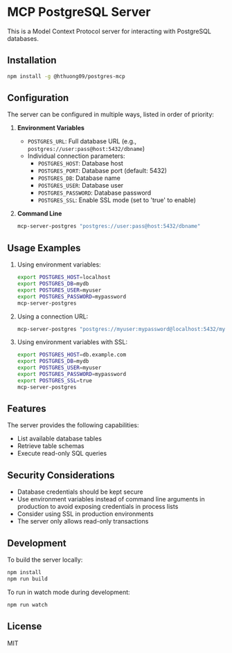 # MCP PostgreSQL Server

This is a Model Context Protocol server for interacting with PostgreSQL databases.

## Installation

```bash
npm install -g @hthuong09/postgres-mcp
```

## Configuration

The server can be configured in multiple ways, listed in order of priority:

1. **Environment Variables**
   - `POSTGRES_URL`: Full database URL (e.g., `postgres://user:pass@host:5432/dbname`)
   - Individual connection parameters:
     - `POSTGRES_HOST`: Database host
     - `POSTGRES_PORT`: Database port (default: 5432)
     - `POSTGRES_DB`: Database name
     - `POSTGRES_USER`: Database user
     - `POSTGRES_PASSWORD`: Database password
     - `POSTGRES_SSL`: Enable SSL mode (set to 'true' to enable)

2. **Command Line**
   ```bash
   mcp-server-postgres "postgres://user:pass@host:5432/dbname"
   ```

## Usage Examples

1. Using environment variables:
   ```bash
   export POSTGRES_HOST=localhost
   export POSTGRES_DB=mydb
   export POSTGRES_USER=myuser
   export POSTGRES_PASSWORD=mypassword
   mcp-server-postgres
   ```

2. Using a connection URL:
   ```bash
   mcp-server-postgres "postgres://myuser:mypassword@localhost:5432/mydb"
   ```

3. Using environment variables with SSL:
   ```bash
   export POSTGRES_HOST=db.example.com
   export POSTGRES_DB=mydb
   export POSTGRES_USER=myuser
   export POSTGRES_PASSWORD=mypassword
   export POSTGRES_SSL=true
   mcp-server-postgres
   ```

## Features

The server provides the following capabilities:

- List available database tables
- Retrieve table schemas
- Execute read-only SQL queries

## Security Considerations

- Database credentials should be kept secure
- Use environment variables instead of command line arguments in production to avoid exposing credentials in process lists
- Consider using SSL in production environments
- The server only allows read-only transactions

## Development

To build the server locally:

```bash
npm install
npm run build
```

To run in watch mode during development:

```bash
npm run watch
```

## License

MIT
